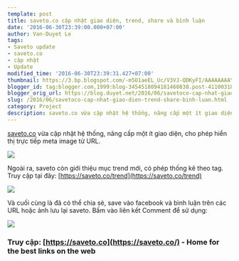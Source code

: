 ```yaml
---
template: post
title: saveto.co cập nhật giao diện, trend, share và bình luận
date: '2016-06-30T23:39:00.000+07:00'
author: Van-Duyet Le
tags:
- Saveto update
- saveto.co
- cập nhật
- Update
modified_time: '2016-06-30T23:39:31.427+07:00'
thumbnail: https://3.bp.blogspot.com/-m5O1aeEL_Uc/V3VJ-QDKyFI/AAAAAAAAYps/m4jpG6hycrUqacjFRntOCKsbiJK_AcZDQCLcB/s1600/saveto-update-1.png
blogger_id: tag:blogger.com,1999:blog-3454518094181460838.post-4110031803257377530
blogger_orig_url: https://blog.duyet.net/2016/06/savetoco-cap-nhat-giao-dien-trend-share-binh-luan.html
slug: /2016/06/savetoco-cap-nhat-giao-dien-trend-share-binh-luan.html
category: Project
description: saveto.co vừa cập nhật hệ thống, nâng cấp một ít giao diện, cho phép hiển thị trực tiếp meta image từ URL.
---
```


[saveto.co](https://saveto.co/) vừa cập nhật hệ thống, nâng cấp một ít giao diện, cho phép hiển thị trực tiếp meta image từ URL.

[![](https://3.bp.blogspot.com/-m5O1aeEL_Uc/V3VJ-QDKyFI/AAAAAAAAYps/m4jpG6hycrUqacjFRntOCKsbiJK_AcZDQCLcB/s1600/saveto-update-1.png)](https://blog.duyetdev.com/2016/06/savetoco-cap-nhat-giao-dien-trend-share-binh-luan.html)

Ngoài ra, saveto còn giới thiệu mục trend mới, có phép thống kê theo tag. Truy cập tại đây: [https://saveto.co/trend](https://saveto.co/trend)

[![](https://1.bp.blogspot.com/-PsdhBqdVnZg/V3VKUU6i1BI/AAAAAAAAYp0/kimb3g78WUsLkNjM0eGkM3sT2ra2yZ4XQCLcB/s1600/saveto-update-2.png)](https://1.bp.blogspot.com/-PsdhBqdVnZg/V3VKUU6i1BI/AAAAAAAAYp0/kimb3g78WUsLkNjM0eGkM3sT2ra2yZ4XQCLcB/s1600/saveto-update-2.png)

Và cuối cùng là đã có thể chia sẻ, save vào facebook và bình luận trên các URL hoặc ảnh lưu lại saveto. Bấm vào liên kết Comment để sử dụng:

[![](https://4.bp.blogspot.com/-jj6COmqe8Ro/V3VKl1DfO3I/AAAAAAAAYp8/2LYZvcBhhB0zZFI52qS9bRk-KL4plzohACLcB/s1600/saveto-update-3.png)](https://4.bp.blogspot.com/-jj6COmqe8Ro/V3VKl1DfO3I/AAAAAAAAYp8/2LYZvcBhhB0zZFI52qS9bRk-KL4plzohACLcB/s1600/saveto-update-3.png)

### Truy cập: [https://saveto.co](https://saveto.co/) - Home for the best links on the web ###

